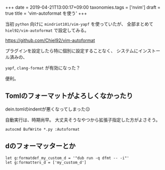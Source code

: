 +++
date = 2019-04-21T13:00:17+09:00
taxonomies.tags = ['nvim']
draft = true
title = 'vim-autoformat を使う'
+++


当初 `python` 向けに `mindriot101/vim-yapf` を使っていたが、
全部まとめて `hiel92/vim-autoformat` で設定してみる。

https://github.com/Chiel92/vim-autoformat

プラグインを設定したら特に個別に設定することなく、
システムにインストール済みの、

`yapf`, `clang-format` が有効になった？

便利。

## Tomlのフォーマットがよろしくなかったり

dein.tomlのindentが悪くなってしまった😑

自動実行は、時期尚早。
大丈夫そうなやつから拡張子指定した方がよさそう。

```vim
autocmd BufWrite *.py :Autoformat
```

## dのフォーマッターとか

```vim
let g:formatdef_my_custom_d = '"dub run -q dfmt -- -i"'
let g:formatters_d = ['my_custom_d']
```

